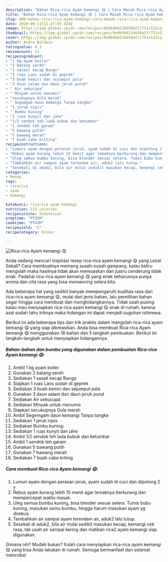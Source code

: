 ```yaml
---
description: "Bahan Rica-rica Ayam kemangi 😋 | Cara Masak Rica-rica Ayam kemangi 😋 Yang Paling Enak"
title: "Bahan Rica-rica Ayam kemangi 😋 | Cara Masak Rica-rica Ayam kemangi 😋 Yang Paling Enak"
slug: 806-bahan-rica-rica-ayam-kemangi-cara-masak-rica-rica-ayam-kemangi-yang-paling-enak
date: 2020-09-11T21:27:07.424Z
image: https://img-global.cpcdn.com/recipes/0e9b9b621bb50a57/751x532cq70/rica-rica-ayam-kemangi-😋-foto-resep-utama.jpg
thumbnail: https://img-global.cpcdn.com/recipes/0e9b9b621bb50a57/751x532cq70/rica-rica-ayam-kemangi-😋-foto-resep-utama.jpg
cover: https://img-global.cpcdn.com/recipes/0e9b9b621bb50a57/751x532cq70/rica-rica-ayam-kemangi-😋-foto-resep-utama.jpg
author: Andre Baldwin
ratingvalue: 4.3
reviewcount: 11
recipeingredient:
- "1 kg ayam boiler"
- "2 batang sereh"
- "1 sasait kecap Bango"
- "1 ruas Laos sudah di geprek"
- "3 buah kemiri dan sejumput pala"
- "3 daun salam dan daun jeruk purut"
- " Air sekucupa"
- " Minyak untuk menumis"
- "secukupnya Gula merah"
- " Segemgam daun kemangi Tanpa tangke"
- "1 jeruk nipis"
- " Bumbu kuning"
- "1 ruas kunyit dan jahe"
- "1/2 sendok teh lada bubuk dan ketumbar"
- "1 sendok teh garam"
- "5 bawang putih"
- "7 bawang merah"
- "7 buah cabe kriting"
recipeinstructions:
- "Lumuri ayam dengan perasan jeruk, ayam sudah di cuci dan dipotong 2 y"
- "Rebus ayam kurang lebih 15 menit agar lemaknya berkurang dan mempercepat waktu masak."
- "Uleg semua bumbu kuning, bisa blender sesuai selera. Tumis bubu kuning, masukan semu bumbu, hingga harum masukan ayam yg direbus."
- "Tambahkan air sampai ayam terendam air, aduk2 lalu tutup."
- "Sesekali di aduk2, bila air mulai sedikit masukan kecap, kemangi cek rasa, tak usah air sampai kering dan matikan rica2 ayam kemangi siap digunakan."
categories:
- Resep
tags:
- ricarica
- ayam
- kemangi

katakunci: ricarica ayam kemangi 
nutrition: 213 calories
recipecuisine: Indonesian
preptime: "PT35M"
cooktime: "PT43M"
recipeyield: "2"
recipecategory: Dinner

---
```



![Rica-rica Ayam kemangi 😋](https://img-global.cpcdn.com/recipes/0e9b9b621bb50a57/751x532cq70/rica-rica-ayam-kemangi-😋-foto-resep-utama.jpg)

Anda sedang mencari inspirasi resep rica-rica ayam kemangi 😋 yang Lezat Sekali? Cara membuatnya memang susah-susah gampang. kalau keliru mengolah maka hasilnya tidak akan memuaskan dan justru cenderung tidak enak. Padahal rica-rica ayam kemangi 😋 yang enak seharusnya punya aroma dan cita rasa yang bisa memancing selera kita.



Ada beberapa hal yang sedikit banyak mempengaruhi kualitas rasa dari rica-rica ayam kemangi 😋, mulai dari jenis bahan, lalu pemilihan bahan segar hingga cara membuat dan menghidangkannya. Tidak usah pusing kalau mau menyiapkan rica-rica ayam kemangi 😋 enak di rumah, karena asal sudah tahu triknya maka hidangan ini dapat menjadi suguhan istimewa.


Berikut ini ada beberapa tips dan trik praktis dalam mengolah rica-rica ayam kemangi 😋 yang siap dikreasikan. Anda bisa membuat Rica-rica Ayam kemangi 😋 menggunakan 18 bahan dan 5 langkah pembuatan. Berikut ini langkah-langkah untuk menyiapkan hidangannya.

<!--inarticleads1-->

##### Bahan-bahan dan bumbu yang digunakan dalam pembuatan Rica-rica Ayam kemangi 😋:

1. Ambil 1 kg ayam boiler
1. Gunakan 2 batang sereh
1. Sediakan 1 sasait kecap Bango
1. Siapkan 1 ruas Laos sudah di geprek
1. Sediakan 3 buah kemiri dan sejumput pala
1. Gunakan 3 daun salam dan daun jeruk purut
1. Sediakan  Air sekucupa
1. Sediakan  Minyak untuk menumis
1. Siapkan secukupnya Gula merah
1. Ambil  Segemgam daun kemangi Tanpa tangke
1. Sediakan 1 jeruk nipis
1. Sediakan  Bumbu kuning:
1. Sediakan 1 ruas kunyit dan jahe
1. Ambil 1/2 sendok teh lada bubuk dan ketumbar
1. Ambil 1 sendok teh garam
1. Gunakan 5 bawang putih
1. Gunakan 7 bawang merah
1. Sediakan 7 buah cabe kriting




<!--inarticleads2-->

##### Cara membuat Rica-rica Ayam kemangi 😋:

1. Lumuri ayam dengan perasan jeruk, ayam sudah di cuci dan dipotong 2 y
1. Rebus ayam kurang lebih 15 menit agar lemaknya berkurang dan mempercepat waktu masak.
1. Uleg semua bumbu kuning, bisa blender sesuai selera. Tumis bubu kuning, masukan semu bumbu, hingga harum masukan ayam yg direbus.
1. Tambahkan air sampai ayam terendam air, aduk2 lalu tutup.
1. Sesekali di aduk2, bila air mulai sedikit masukan kecap, kemangi cek rasa, tak usah air sampai kering dan matikan rica2 ayam kemangi siap digunakan.




Gimana nih? Mudah bukan? Itulah cara menyiapkan rica-rica ayam kemangi 😋 yang bisa Anda lakukan di rumah. Semoga bermanfaat dan selamat mencoba!
